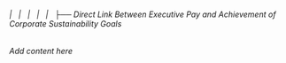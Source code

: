 ###### |   |   |   |   |   ├── Direct Link Between Executive Pay and Achievement of Corporate Sustainability Goals

*Add content here*
